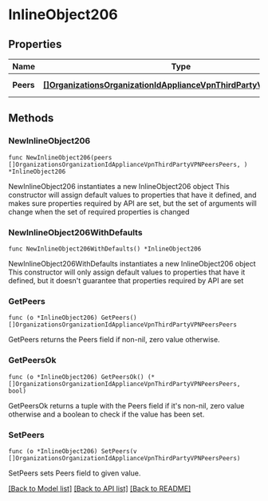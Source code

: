 # InlineObject206

## Properties

Name | Type | Description | Notes
------------ | ------------- | ------------- | -------------
**Peers** | [**[]OrganizationsOrganizationIdApplianceVpnThirdPartyVPNPeersPeers**](OrganizationsOrganizationIdApplianceVpnThirdPartyVPNPeersPeers.md) | The list of VPN peers | 

## Methods

### NewInlineObject206

`func NewInlineObject206(peers []OrganizationsOrganizationIdApplianceVpnThirdPartyVPNPeersPeers, ) *InlineObject206`

NewInlineObject206 instantiates a new InlineObject206 object
This constructor will assign default values to properties that have it defined,
and makes sure properties required by API are set, but the set of arguments
will change when the set of required properties is changed

### NewInlineObject206WithDefaults

`func NewInlineObject206WithDefaults() *InlineObject206`

NewInlineObject206WithDefaults instantiates a new InlineObject206 object
This constructor will only assign default values to properties that have it defined,
but it doesn't guarantee that properties required by API are set

### GetPeers

`func (o *InlineObject206) GetPeers() []OrganizationsOrganizationIdApplianceVpnThirdPartyVPNPeersPeers`

GetPeers returns the Peers field if non-nil, zero value otherwise.

### GetPeersOk

`func (o *InlineObject206) GetPeersOk() (*[]OrganizationsOrganizationIdApplianceVpnThirdPartyVPNPeersPeers, bool)`

GetPeersOk returns a tuple with the Peers field if it's non-nil, zero value otherwise
and a boolean to check if the value has been set.

### SetPeers

`func (o *InlineObject206) SetPeers(v []OrganizationsOrganizationIdApplianceVpnThirdPartyVPNPeersPeers)`

SetPeers sets Peers field to given value.



[[Back to Model list]](../README.md#documentation-for-models) [[Back to API list]](../README.md#documentation-for-api-endpoints) [[Back to README]](../README.md)


